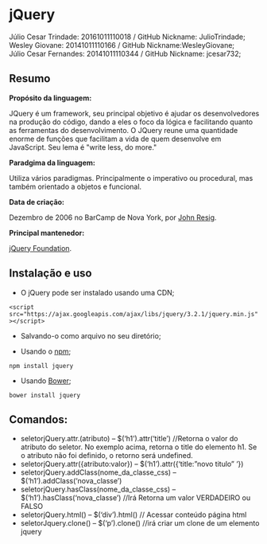 # jQuery

Júlio Cesar Trindade: 20161011110018 / GitHub Nickname: JulioTrindade;<br/>
Wesley Giovane: 20141011110166 / GitHub Nickname:WesleyGiovane;<br/>
Júlio Cesar Fernandes: 20141011110344 / GitHub Nickname: jcesar732;<br/>

## Resumo

**Propósito da linguagem:**  

  JQuery é um framework, seu principal objetivo é ajudar os desenvolvedores na produção do código, dando a eles o foco da lógica e facilitando quanto as ferramentas do desenvolvimento. O JQuery reune uma quantidade enorme de funções que facilitam a vida de quem desenvolve em JavaScript. Seu lema é "write less, do more." 
  
  
**Paradgima da linguagem:**

Utiliza vários paradigmas. Principalmente o imperativo ou procedural, mas também orientado a objetos e funcional.


**Data de criação:**  

Dezembro de 2006 no BarCamp de Nova York, por [John Resig](https://en.wikipedia.org/wiki/John_Resig ""). 


**Principal mantenedor:**  

[jQuery Foundation](https://jquery.org/team/ ""). 


## Instalação e uso

- O jQuery pode ser instalado usando uma CDN;

`<script src="https://ajax.googleapis.com/ajax/libs/jquery/3.2.1/jquery.min.js"></script>`

- Salvando-o como arquivo no seu diretório;

- Usando o [npm](https://www.npmjs.com/ "");

`npm install jquery`

- Usando [Bower](https://bower.io/ "");

`bower install jquery`

## Comandos:
 -  seletorjQuery.attr.(atributo)  – $(‘h1’).attr(‘title’) //Retorna o valor do atributo do seletor. No exemplo acima, retorna o title  do elemento h1. Se o atributo não foi definido, o retorno será undefined.
 - seletorjQuery.attr({atributo:valor}) – $(‘h1’).attr({‘title:”novo titulo” ‘})
 - seletorjQuery.addClass(nome_da_classe_css) – $(‘h1’).addClass(‘nova_classe’)
 - seletorjQuery.hasClass(nome_da_classe_css) – $(‘h1’).hasClass(‘nova_classe’) //Irá Retorna um valor VERDADEIRO ou FALSO 
- seletorjQuery.html() – $(‘div’).html() // Acessar conteúdo página html
- seletorJquery.clone() – $(‘p’).clone() //irá criar um clone de um elemento jquery
   
